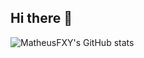 ## Hi there 👋



![MatheusFXY's GitHub stats](https://github-readme-stats.vercel.app/api?username=MatheusFXY&show_icons=true&theme=tokyonight)
<!--
**MatheusFXY/MatheusFXY** is a ✨ _special_ ✨ repository because its `README.md` (this file) appears on your GitHub profile.

Here are some ideas to get you started:

- 🔭 I’m currently working on ...
- 🌱 I’m currently learning ...
- 👯 I’m looking to collaborate on ...
- 🤔 I’m looking for help with ...
- 💬 Ask me about ...
- 📫 How to reach me: ...
- 😄 Pronouns: ...
- ⚡ Fun fact: ...
-->
